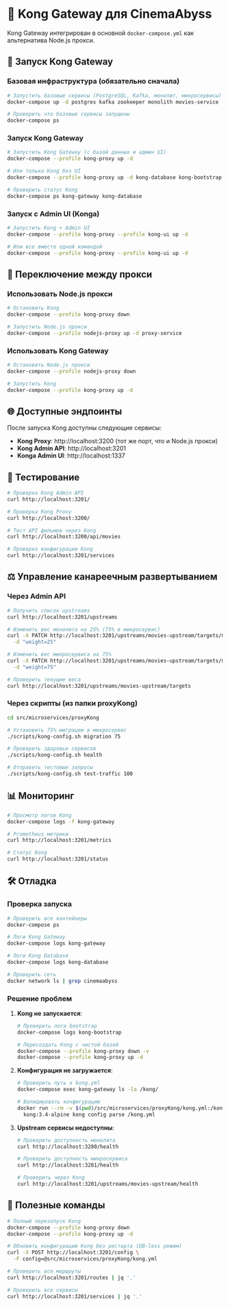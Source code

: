 # 🐒 Kong Gateway для CinemaAbyss

Kong Gateway интегрирован в основной `docker-compose.yml` как альтернатива Node.js прокси.

## 🚀 Запуск Kong Gateway

### Базовая инфраструктура (обязательно сначала)

```bash
# Запустить базовые сервисы (PostgreSQL, Kafka, монолит, микросервисы)
docker-compose up -d postgres kafka zookeeper monolith movies-service

# Проверить что базовые сервисы запущены
docker-compose ps
```

### Запуск Kong Gateway

```bash
# Запустить Kong Gateway (с базой данных и админ UI)
docker-compose --profile kong-proxy up -d

# Или только Kong без UI
docker-compose --profile kong-proxy up -d kong-database kong-bootstrap kong-gateway

# Проверить статус Kong
docker-compose ps kong-gateway kong-database
```

### Запуск с Admin UI (Konga)

```bash
# Запустить Kong + Admin UI
docker-compose --profile kong-proxy --profile kong-ui up -d

# Или все вместе одной командой
docker-compose --profile kong-proxy --profile kong-ui up -d
```

## 🔄 Переключение между прокси

### Использовать Node.js прокси

```bash
# Остановить Kong
docker-compose --profile kong-proxy down

# Запустить Node.js прокси
docker-compose --profile nodejs-proxy up -d proxy-service
```

### Использовать Kong Gateway

```bash
# Остановить Node.js прокси
docker-compose --profile nodejs-proxy down

# Запустить Kong
docker-compose --profile kong-proxy up -d
```

## 🌐 Доступные эндпоинты

После запуска Kong доступны следующие сервисы:

- **Kong Proxy**: http://localhost:3200 (тот же порт, что и Node.js прокси)
- **Kong Admin API**: http://localhost:3201
- **Konga Admin UI**: http://localhost:1337

## 🧪 Тестирование

```bash
# Проверка Kong Admin API
curl http://localhost:3201/

# Проверка Kong Proxy
curl http://localhost:3200/

# Тест API фильмов через Kong
curl http://localhost:3200/api/movies

# Проверка конфигурации Kong
curl http://localhost:3201/services
```

## ⚖️ Управление канареечным развертыванием

### Через Admin API

```bash
# Получить список upstreams
curl http://localhost:3201/upstreams

# Изменить вес монолита на 25% (75% в микросервис)
curl -X PATCH http://localhost:3201/upstreams/movies-upstream/targets/monolith:3280 \
  -d "weight=25"

# Изменить вес микросервиса на 75%
curl -X PATCH http://localhost:3201/upstreams/movies-upstream/targets/movies-service:3281 \
  -d "weight=75"

# Проверить текущие веса
curl http://localhost:3201/upstreams/movies-upstream/targets
```

### Через скрипты (из папки proxyKong)

```bash
cd src/microservices/proxyKong

# Установить 75% миграции в микросервис
./scripts/kong-config.sh migration 75

# Проверить здоровье сервисов
./scripts/kong-config.sh health

# Отправить тестовые запросы
./scripts/kong-config.sh test-traffic 100
```

## 📊 Мониторинг

```bash
# Просмотр логов Kong
docker-compose logs -f kong-gateway

# Prometheus метрики
curl http://localhost:3201/metrics

# Статус Kong
curl http://localhost:3201/status
```

## 🛠 Отладка

### Проверка запуска

```bash
# Проверить все контейнеры
docker-compose ps

# Логи Kong Gateway
docker-compose logs kong-gateway

# Логи Kong Database
docker-compose logs kong-database

# Проверить сеть
docker network ls | grep cinemaabyss
```

### Решение проблем

1. **Kong не запускается**:

   ```bash
   # Проверить логи bootstrap
   docker-compose logs kong-bootstrap

   # Пересоздать Kong с чистой базой
   docker-compose --profile kong-proxy down -v
   docker-compose --profile kong-proxy up -d
   ```

2. **Конфигурация не загружается**:

   ```bash
   # Проверить путь к kong.yml
   docker-compose exec kong-gateway ls -la /kong/

   # Валидировать конфигурацию
   docker run --rm -v $(pwd)/src/microservices/proxyKong/kong.yml:/kong.yml \
     kong:3.4-alpine kong config parse /kong.yml
   ```

3. **Upstream сервисы недоступны**:

   ```bash
   # Проверить доступность монолита
   curl http://localhost:3280/health

   # Проверить доступность микросервиса
   curl http://localhost:3281/health

   # Проверить через Kong
   curl http://localhost:3201/upstreams/movies-upstream/health
   ```

## 🔧 Полезные команды

```bash
# Полный перезапуск Kong
docker-compose --profile kong-proxy down
docker-compose --profile kong-proxy up -d

# Обновить конфигурацию Kong без рестарта (DB-less режим)
curl -X POST http://localhost:3201/config \
  -F config=@src/microservices/proxyKong/kong.yml

# Проверить все маршруты
curl http://localhost:3201/routes | jq '.'

# Проверить все сервисы
curl http://localhost:3201/services | jq '.'
```
